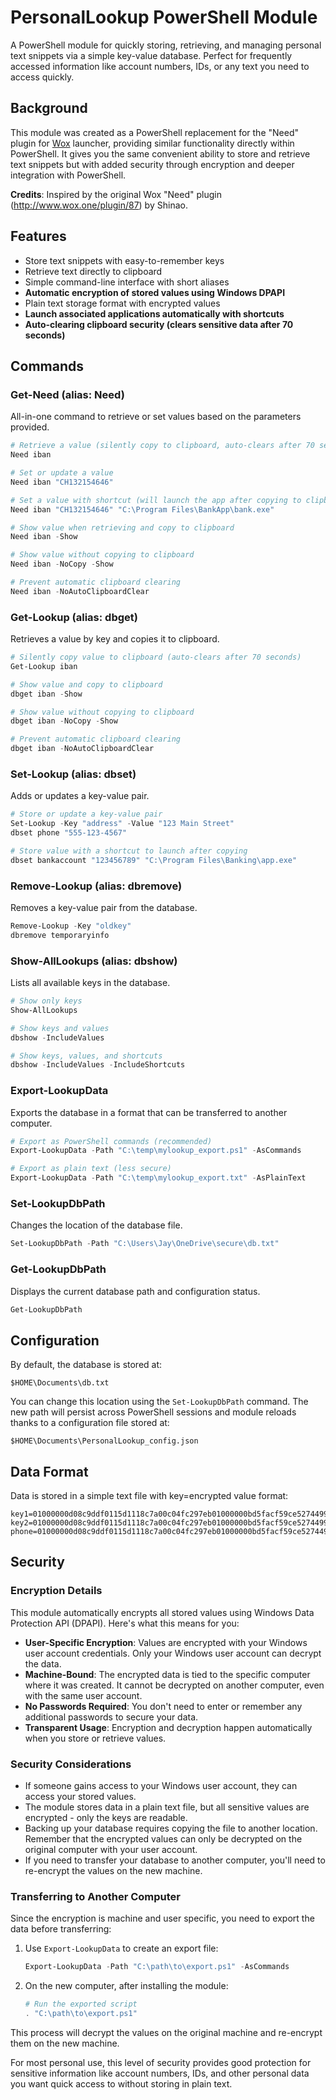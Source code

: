 # PersonalLookup PowerShell Module

A PowerShell module for quickly storing, retrieving, and managing personal text snippets via a simple key-value database. Perfect for frequently accessed information like account numbers, IDs, or any text you need to access quickly.

## Background

This module was created as a PowerShell replacement for the "Need" plugin for [Wox](http://www.wox.one/) launcher, providing similar functionality directly within PowerShell. It gives you the same convenient ability to store and retrieve text snippets but with added security through encryption and deeper integration with PowerShell.

**Credits**: Inspired by the original Wox "Need" plugin (http://www.wox.one/plugin/87) by Shinao.

## Features

- Store text snippets with easy-to-remember keys
- Retrieve text directly to clipboard
- Simple command-line interface with short aliases
- **Automatic encryption of stored values using Windows DPAPI**
- Plain text storage format with encrypted values
- **Launch associated applications automatically with shortcuts**
- **Auto-clearing clipboard security (clears sensitive data after 70 seconds)**

## Commands

### Get-Need (alias: Need)

All-in-one command to retrieve or set values based on the parameters provided.

```powershell
# Retrieve a value (silently copy to clipboard, auto-clears after 70 seconds)
Need iban

# Set or update a value
Need iban "CH132154646"

# Set a value with shortcut (will launch the app after copying to clipboard)
Need iban "CH132154646" "C:\Program Files\BankApp\bank.exe"

# Show value when retrieving and copy to clipboard
Need iban -Show

# Show value without copying to clipboard
Need iban -NoCopy -Show

# Prevent automatic clipboard clearing
Need iban -NoAutoClipboardClear
```

### Get-Lookup (alias: dbget)

Retrieves a value by key and copies it to clipboard.

```powershell
# Silently copy value to clipboard (auto-clears after 70 seconds)
Get-Lookup iban

# Show value and copy to clipboard
dbget iban -Show

# Show value without copying to clipboard
dbget iban -NoCopy -Show

# Prevent automatic clipboard clearing
dbget iban -NoAutoClipboardClear
```

### Set-Lookup (alias: dbset)

Adds or updates a key-value pair.

```powershell
# Store or update a key-value pair
Set-Lookup -Key "address" -Value "123 Main Street"
dbset phone "555-123-4567"

# Store value with a shortcut to launch after copying
dbset bankaccount "123456789" "C:\Program Files\Banking\app.exe"
```

### Remove-Lookup (alias: dbremove)

Removes a key-value pair from the database.

```powershell
Remove-Lookup -Key "oldkey"
dbremove temporaryinfo
```

### Show-AllLookups (alias: dbshow)

Lists all available keys in the database.

```powershell
# Show only keys
Show-AllLookups

# Show keys and values
dbshow -IncludeValues

# Show keys, values, and shortcuts
dbshow -IncludeValues -IncludeShortcuts
```

### Export-LookupData

Exports the database in a format that can be transferred to another computer.

```powershell
# Export as PowerShell commands (recommended)
Export-LookupData -Path "C:\temp\mylookup_export.ps1" -AsCommands

# Export as plain text (less secure)
Export-LookupData -Path "C:\temp\mylookup_export.txt" -AsPlainText
```

### Set-LookupDbPath

Changes the location of the database file.

```powershell
Set-LookupDbPath -Path "C:\Users\Jay\OneDrive\secure\db.txt"
```

### Get-LookupDbPath

Displays the current database path and configuration status.

```powershell
Get-LookupDbPath
```

## Configuration

By default, the database is stored at:

```
$HOME\Documents\db.txt
```

You can change this location using the `Set-LookupDbPath` command. The new path will persist across PowerShell sessions and module reloads thanks to a configuration file stored at:

```
$HOME\Documents\PersonalLookup_config.json
```

## Data Format

Data is stored in a simple text file with key=encrypted value format:

```
key1=01000000d08c9ddf0115d1118c7a00c04fc297eb01000000bd5facf59ce5274499d21cf812e8b486000000000200000000001066486000006
key2=01000000d08c9ddf0115d1118c7a00c04fc297eb01000000bd5facf59ce5274499d21cf812e8b486000000000200000000001066000100002000044555
phone=01000000d08c9ddf0115d1118c7a00c04fc297eb01000000bd5facf59ce5274499d21cf812e8b48600000000020000000000106600000001000020000
```

## Security

### Encryption Details

This module automatically encrypts all stored values using Windows Data Protection API (DPAPI). Here's what this means for you:

- **User-Specific Encryption**: Values are encrypted with your Windows user account credentials. Only your Windows user account can decrypt the data.
- **Machine-Bound**: The encrypted data is tied to the specific computer where it was created. It cannot be decrypted on another computer, even with the same user account.
- **No Passwords Required**: You don't need to enter or remember any additional passwords to secure your data.
- **Transparent Usage**: Encryption and decryption happen automatically when you store or retrieve values.

### Security Considerations

- If someone gains access to your Windows user account, they can access your stored values.
- The module stores data in a plain text file, but all sensitive values are encrypted - only the keys are readable.
- Backing up your database requires copying the file to another location. Remember that the encrypted values can only be decrypted on the original computer with your user account.
- If you need to transfer your database to another computer, you'll need to re-encrypt the values on the new machine.

### Transferring to Another Computer

Since the encryption is machine and user specific, you need to export the data before transferring:

1. Use `Export-LookupData` to create an export file:

   ```powershell
   Export-LookupData -Path "C:\path\to\export.ps1" -AsCommands
   ```

2. On the new computer, after installing the module:
   ```powershell
   # Run the exported script
   . "C:\path\to\export.ps1"
   ```

This process will decrypt the values on the original machine and re-encrypt them on the new machine.

For most personal use, this level of security provides good protection for sensitive information like account numbers, IDs, and other personal data you want quick access to without storing in plain text.
